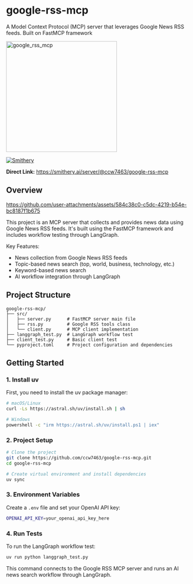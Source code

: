 # google-rss-mcp

A Model Context Protocol (MCP) server that leverages Google News RSS feeds. Built on FastMCP framework

<img width="300" height="300" alt="google_rss_mcp" src="https://github.com/user-attachments/assets/ea23e670-388d-44ac-b287-e74ef8fc309a" />

[![Smithery](https://img.shields.io/badge/Smithery-Add%20to%20your%20AI%20tools-blue?style=for-the-badge&logo=data:image/svg+xml;base64,PHN2ZyB3aWR0aD0iMjQiIGhlaWdodD0iMjQiIHZpZXdCb3g9IjAgMCAyNCAyNCIgZmlsbD0ibm9uZSIgeG1sbnM9Imh0dHA6Ly93d3cudzMub3JnLzIwMDAvc3ZnIj4KPHBhdGggZD0iTTEyIDJMMTMuMDkgOC4yNkwyMCA5TDEzLjA5IDkuNzRMMTIgMTZMMTAuOTEgOS43NEw0IDlMMTAuOTEgOC4yNkwxMiAyWiIgZmlsbD0iY3VycmVudENvbG9yIi8+Cjwvc3ZnPgo=)](https://smithery.ai/server/@ccw7463/google-rss-mcp)

**Direct Link:** https://smithery.ai/server/@ccw7463/google-rss-mcp

## Overview

https://github.com/user-attachments/assets/584c38c0-c5dc-4219-b54e-bc8187f1b675

This project is an MCP server that collects and provides news data using Google News RSS feeds. It's built using the FastMCP framework and includes workflow testing through LangGraph.

Key Features:
- News collection from Google News RSS feeds
- Topic-based news search (top, world, business, technology, etc.)
- Keyword-based news search
- AI workflow integration through LangGraph

## Project Structure

```
google-rss-mcp/
├── src/
│   ├── server.py      # FastMCP server main file
│   ├── rss.py         # Google RSS tools class
│   └── client.py      # MCP client implementation
├── langgraph_test.py  # LangGraph workflow test
├── client_test.py     # Basic client test
└── pyproject.toml     # Project configuration and dependencies
```

## Getting Started

### 1. Install uv

First, you need to install the uv package manager:

```bash
# macOS/Linux
curl -Ls https://astral.sh/uv/install.sh | sh

# Windows
powershell -c "irm https://astral.sh/uv/install.ps1 | iex"
```

### 2. Project Setup

```bash
# Clone the project
git clone https://github.com/ccw7463/google-rss-mcp.git
cd google-rss-mcp

# Create virtual environment and install dependencies
uv sync
```

### 3. Environment Variables

Create a `.env` file and set your OpenAI API key:

```bash
OPENAI_API_KEY=your_openai_api_key_here
```

### 4. Run Tests

To run the LangGraph workflow test:

```bash
uv run python langgraph_test.py
```

This command connects to the Google RSS MCP server and runs an AI news search workflow through LangGraph.

